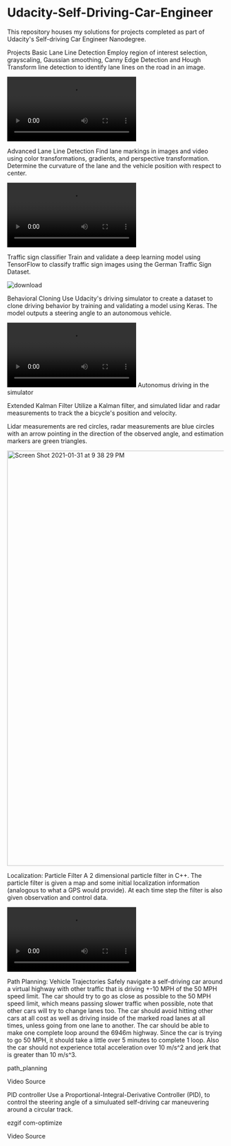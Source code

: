 # Udacity-Self-Driving-Car-Engineer

This repository houses my solutions for projects completed as part of Udacity's Self-driving Car Engineer Nanodegree.

Projects
Basic Lane Line Detection
Employ region of interest selection, grayscaling, Gaussian smoothing, Canny Edge Detection and Hough Transform line detection to identify lane lines on the road in an image.

![github](https://user-images.githubusercontent.com/61292363/106393687-aa534800-6409-11eb-9518-b3a8ce1ba5df.mp4)

Advanced Lane Line Detection
Find lane markings in images and video using color transformations, gradients, and perspective transformation. Determine the curvature of the lane and the vehicle position with respect to center.

![github](https://user-images.githubusercontent.com/61292363/106393862-657be100-640a-11eb-9598-badfdbb450fd.mp4)

Traffic sign classifier
Train and validate a deep learning model using TensorFlow to classify traffic sign images using the German Traffic Sign Dataset.

![download](https://user-images.githubusercontent.com/61292363/106393930-e1762900-640a-11eb-827a-cbfaba28a73d.png)

Behavioral Cloning
Use Udacity's driving simulator to create a dataset to clone driving behavior by training and validating a model using Keras. The model outputs a steering angle to an autonomous vehicle.

![github](https://user-images.githubusercontent.com/61292363/106394095-dcfe4000-640b-11eb-81f5-09d884388501.mp4)
Autonomus driving in the simulator



Extended Kalman Filter
Utilize a Kalman filter, and simulated lidar and radar measurements to track the a bicycle's position and velocity.

Lidar measurements are red circles, radar measurements are blue circles with an arrow pointing in the direction of the observed angle, and estimation markers are green triangles.

<img width="964" alt="Screen Shot 2021-01-31 at 9 38 29 PM" src="https://user-images.githubusercontent.com/61292363/106394284-e340ec00-640c-11eb-961c-e6d85bf284cf.png">

Localization: Particle Filter
A 2 dimensional particle filter in C++. The particle filter is given a map and some initial localization information (analogous to what a GPS would provide). At each time step the filter is also given observation and control data.

![github](https://user-images.githubusercontent.com/61292363/106394455-c22ccb00-640d-11eb-9287-4ca3cb13a7ed.mov)

Path Planning: Vehicle Trajectories
Safely navigate a self-driving car around a virtual highway with other traffic that is driving +-10 MPH of the 50 MPH speed limit. The car should try to go as close as possible to the 50 MPH speed limit, which means passing slower traffic when possible, note that other cars will try to change lanes too. The car should avoid hitting other cars at all cost as well as driving inside of the marked road lanes at all times, unless going from one lane to another. The car should be able to make one complete loop around the 6946m highway. Since the car is trying to go 50 MPH, it should take a little over 5 minutes to complete 1 loop. Also the car should not experience total acceleration over 10 m/s^2 and jerk that is greater than 10 m/s^3.

path_planning

Video
Source

PID controller
Use a Proportional-Integral-Derivative Controller (PID), to control the steering angle of a simuluated self-driving car maneuvering around a circular track.

ezgif com-optimize

Video
Source

